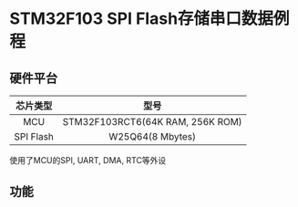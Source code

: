 # STM32F103 SPI Flash存储串口数据例程

## 硬件平台

| 芯片类型  |               型号               |
| :-------: | :------------------------------: |
|    MCU    | STM32F103RCT6(64K RAM, 256K ROM) |
| SPI Flash |         W25Q64(8 Mbytes)         |

使用了MCU的SPI, UART, DMA, RTC等外设

## 功能